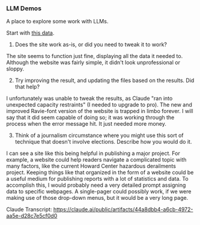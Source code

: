 ### LLM Demos

A place to explore some work with LLMs.

Start with [this data](https://raw.githubusercontent.com/dwillis/jour405/refs/heads/main/data/md_pres_county.csv).

1. Does the site work as-is, or did you need to tweak it to work?

The site seems to function just fine, displaying all the data it needed to. Although the website was fairly simple, it didn't look unprofessional or sloppy. 

2. Try improving the result, and updating the files based on the results. Did that help?

I unfortunately was unable to tweak the results, as Claude "ran into unexpected capacity restraints" (I needed to upgrade to pro). The new and improved Ravie-font version of the website is trapped in limbo forever. I will say that it did seem capable of doing so; it was working through the process when the error message hit. It just needed more money. 

3. Think of a journalism circumstance where you might use this sort of technique that doesn't involve elections. Describe how you would do it.

I can see a site like this being helpful in publishing a major project. For example, a website could help readers navigate a complicated topic with many factors, like the current Howard Center hazardous derailments project. Keeping things like that organized in the form of a website could be a useful medium for publishing reports with a lot of statistics and data. To accomplish this, I would probably need a very detailed prompt assigning data to specific webpages. A single-pager could possibly work, if we were making use of those drop-down menus, but it would be a very long page.

Claude Transcript: https://claude.ai/public/artifacts/44a8dbb4-a6cb-4972-aa5e-d28c7e5cf0d0